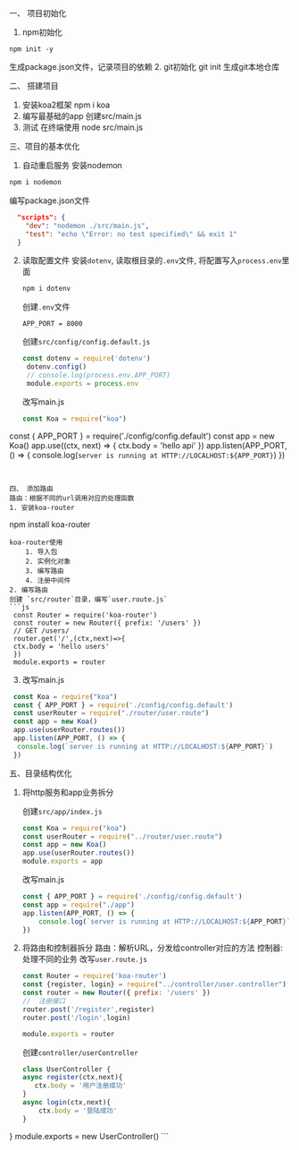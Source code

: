 一、 项目初始化
1. npm初始化
```
npm init -y
```
生成package.json文件，记录项目的依赖
2. git初始化
git init 
生成git本地仓库

二、 搭建项目
1. 安装koa2框架
npm i koa 
2. 编写最基础的app
创建src/main.js
3. 测试
在终端使用 node src/main.js 

三、项目的基本优化
1. 自动重启服务
安装nodemon 
```BASH
npm i nodemon
```
编写package.json文件
```json
  "scripts": {
    "dev": "nodemon ./src/main.js",
    "test": "echo \"Error: no test specified\" && exit 1"
  }
```
2. 读取配置文件
	安装`dotenv`, 读取根目录的`.env`文件, 将配置写入`process.env`里面
   ```bash
   npm i dotenv
   ```
   创建`.env`文件
   ```
   APP_PORT = 8000
   ```
   创建`src/config/config.default.js`
   ```js
   const dotenv = require('dotenv')
	dotenv.config()
	// console.log(process.env.APP_PORT)
	module.exports = process.env
   ```
   改写main.js
   ```js
   const Koa = require("koa")
const { APP_PORT } = require('./config/config.default')
const app = new Koa()
app.use((ctx, next) => {
    ctx.body = 'hello api'
})
app.listen(APP_PORT, () => {
    console.log(`server is running at HTTP://LOCALHOST:${APP_PORT}`)
})
   ```
   

   四、 添加路由
   路由：根据不同的url调用对应的处理函数
   1. 安装koa-router
   ```
   npm install koa-router
   ```
   koa-router使用
       1. 导入包
       2. 实例化对象
       3. 编写路由
       4. 注册中间件
   2. 编写路由
   创建 `src/router`目录，编写`user.route.js`
   ```js
   	const Router = require('koa-router')
	const router = new Router({ prefix: '/users' })
	// GET /users/
	router.get('/',(ctx,next)=>{
    ctx.body = 'hello users'
	})
	module.exports = router
   ```
   3. 改写main.js
   ```js
    const Koa = require("koa")
    const { APP_PORT } = require('./config/config.default')
    const userRouter = require("./router/user.route")
    const app = new Koa()
    app.use(userRouter.routes()) 
    app.listen(APP_PORT, () => {
     console.log(`server is running at HTTP://LOCALHOST:${APP_PORT}`)
    })
   ```

五、目录结构优化
1. 将http服务和app业务拆分

	创建`src/app/index.js`
    ```js
    const Koa = require("koa")
	const userRouter = require("../router/user.route")
	const app = new Koa()
	app.use(userRouter.routes())
	module.exports = app
	```
    改写main.js
    ```js
    const { APP_PORT } = require('./config/config.default')
    const app = require("./app")
    app.listen(APP_PORT, () => {
        console.log(`server is running at HTTP://LOCALHOST:${APP_PORT}`)
    })
    ```

2. 将路由和控制器拆分
	路由：解析URL，分发给controller对应的方法
    控制器: 处理不同的业务
    改写`user.route.js`
    ```js
    const Router = require('koa-router')
    const {register, login} = require("../controller/user.controller")
    const router = new Router({ prefix: '/users' })
    //  注册接口
    router.post('/register',register)
    router.post('/login',login)

    module.exports = router
    ```
    创建`controller/userController`
    ```js
    class UserController {
    async register(ctx,next){
       ctx.body = '用户注册成功'
    }
    async login(ctx,next){
        ctx.body = '登陆成功'
    }
}
module.exports = new UserController()
    ```